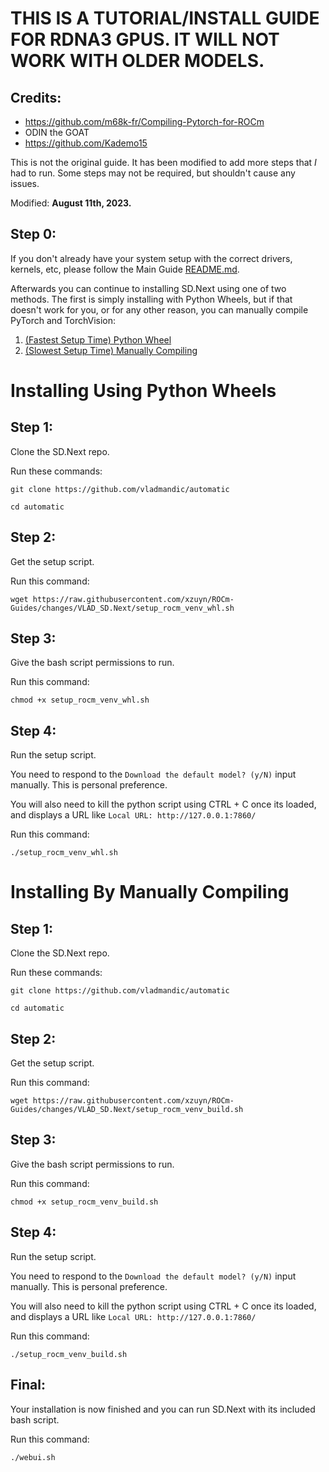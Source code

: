 # THIS IS A TUTORIAL/INSTALL GUIDE FOR RDNA3 GPUS. IT WILL NOT WORK WITH OLDER MODELS.
## Credits:
- https://github.com/m68k-fr/Compiling-Pytorch-for-ROCm
- ODIN the GOAT
- https://github.com/Kademo15

This is not the original guide. It has been modified to add more steps that *I* had to run. Some steps may not be required, but shouldn't cause any issues.

Modified: **August 11th, 2023.**

## Step 0:
If you don't already have your system setup with the correct drivers, kernels, etc, please follow the Main Guide [README.md](..).

Afterwards you can continue to installing SD.Next using one of two methods. The first is simply installing with Python Wheels, but if that doesn't work for you, or for any other reason, you can manually compile PyTorch and TorchVision:

1. [(Fastest Setup Time) Python Wheel](#installing-using-python-wheels)
2. [(Slowest Setup Time) Manually Compiling](#installing-by-manually-compiling)

# Installing Using Python Wheels

## Step 1:
Clone the SD.Next repo.

Run these commands:

`git clone https://github.com/vladmandic/automatic`

`cd automatic`

## Step 2:
Get the setup script.

Run this command:

`wget https://raw.githubusercontent.com/xzuyn/ROCm-Guides/changes/VLAD_SD.Next/setup_rocm_venv_whl.sh`

## Step 3:
Give the bash script permissions to run.

Run this command:

`chmod +x setup_rocm_venv_whl.sh`

## Step 4:
Run the setup script.

You need to respond to the `Download the default model? (y/N)` input manually. This is personal preference.

You will also need to kill the python script using CTRL + C once its loaded, and displays a URL like `Local URL: http://127.0.0.1:7860/`

Run this command:

`./setup_rocm_venv_whl.sh`

# Installing By Manually Compiling

## Step 1:
Clone the SD.Next repo.

Run these commands:

`git clone https://github.com/vladmandic/automatic`

`cd automatic`

## Step 2:
Get the setup script.

Run this command:

`wget https://raw.githubusercontent.com/xzuyn/ROCm-Guides/changes/VLAD_SD.Next/setup_rocm_venv_build.sh`

## Step 3:
Give the bash script permissions to run.

Run this command:

`chmod +x setup_rocm_venv_build.sh`

## Step 4:
Run the setup script.

You need to respond to the `Download the default model? (y/N)` input manually. This is personal preference.

You will also need to kill the python script using CTRL + C once its loaded, and displays a URL like `Local URL: http://127.0.0.1:7860/`

Run this command:

`./setup_rocm_venv_build.sh`

## Final:
Your installation is now finished and you can run SD.Next with its included bash script.

Run this command:

`./webui.sh`
